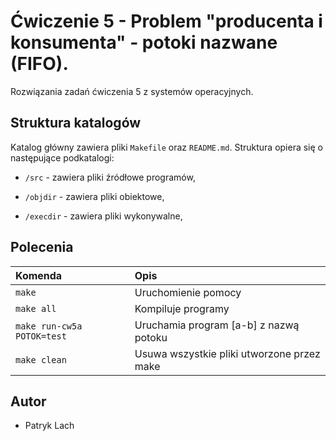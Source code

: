 
# Ćwiczenie 5 - Problem "producenta i konsumenta" - potoki nazwane (FIFO).

Rozwiązania zadań ćwiczenia 5 z systemów operacyjnych.


## Struktura katalogów

Katalog główny zawiera pliki `Makefile` oraz `README.md`. Struktura opiera się o następujące podkatalogi:

- `/src`  - zawiera pliki źródłowe programów,

- `/objdir`  - zawiera pliki obiektowe,

- `/execdir`  - zawiera pliki wykonywalne,

## Polecenia

| Komenda | Opis                     |
| :-------- | :-------------------------------- |
| `make`      | Uruchomienie pomocy |
| `make all`      | Kompiluje programy |
| `make run-cw5a POTOK=test`      | Uruchamia program [a-b] z nazwą potoku |
| `make clean`      | Usuwa wszystkie pliki utworzone przez make |

## Autor

- Patryk Lach

